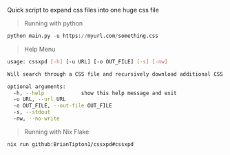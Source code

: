 Quick script to expand css files into one huge css file

> Running with python
```python
python main.py -u https://myurl.com/something.css
```
> Help Menu
```bash
usage: cssxpd [-h] [-u URL] [-o OUT_FILE] [-s] [-nw]

Will search through a CSS file and recursively download additional CSS imports and write to one file

optional arguments:
  -h, --help            show this help message and exit
  -u URL, --url URL
  -o OUT_FILE, --out-file OUT_FILE
  -s, --stdout
  -nw, --no-write
```

> Running with Nix Flake
```bash
nix run github:BrianTipton1/cssxpd#cssxpd
```